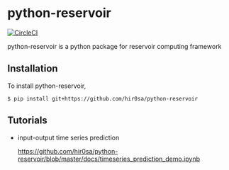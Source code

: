 # python-reservoir
[![CircleCI](https://circleci.com/gh/hir0sa/python-reservoir.svg?style=svg&circle-token=6244e44702194595243f18484d91444c207cbab2)](https://circleci.com/gh/hir0sa/python-reservoir)

python-reservoir is a python package for reservoir computing framework 


## Installation

To install python-reservoir,
```
$ pip install git+https://github.com/hir0sa/python-reservoir
````

## Tutorials

- input-output time series prediction 

    https://github.com/hir0sa/python-reservoir/blob/master/docs/timeseries_prediction_demo.ipynb
